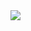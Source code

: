 <a href="https://wj.qq.com/s2/10630183/54bf"> 
<img  src="https://qcloudimg.tencent-cloud.cn/raw/644874486ad802e021ddd1993ab38da4.jpg" data-nonescope="true">
</a>

